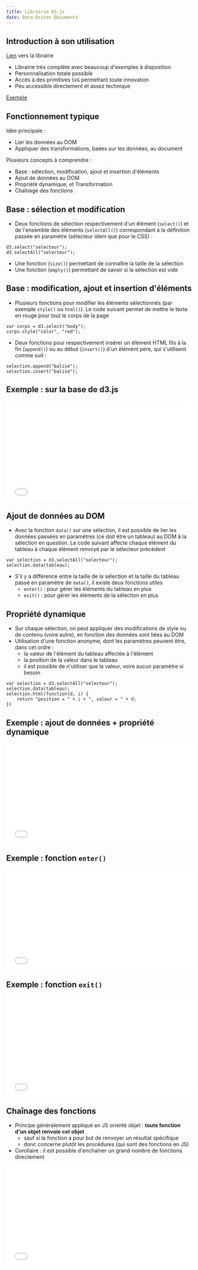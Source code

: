 ```yaml
---
title: Librairie D3.js
date: Data-Driven Documents
---
```



## Introduction à son utilisation

[Lien](http://www.d3js.org) vers la librairie

- Librairie très complète avec beaucoup d'exemples à disposition
- Personnalisation totale possible
- Accès à des primitives `SVG` permettant toute innovation
- Peu accessible directement et assez technique

[Exemple](exemple.html)

## Fonctionnement typique

Idée principale : 

- Lier les données au DOM
- Appliquer des transformations, baées sur les données, au document

Plusieurs concepts à comprendre :

- Base : sélection, modification, ajout et insertion d'éléments
- Ajout de données au DOM
- Propriété dynamique, et Transformation
- Chaînage des fonctions

## Base : sélection et modification

- Deux fonctions de sélection respectivement d'un élément (`select()`) et de l'ensemble des éléments (`selectAll()`) correspondant à la définition passée en paramètre (sélecteur idem que pour le CSS) :

```
d3.select("selecteur");
d3.selectAll("selecteur");
```

- Une fonction (`size()`) permettant de connaître la taille de la sélection
- Une fonction (`empty()`) permettant de savoir si la sélection est vide

## Base : modification, ajout et insertion d'éléments

- Plusieurs fonctions pour modifier les éléments sélectionnés (par exemple `style()` ou `html()`). Le code suivant permet de mettre le texte en rouge pour tout le corps de la page

```
var corps = d3.select("body");
corps.style("color", "red");
```

- Deux fonctions pour respectivement insérer un élément HTML fils à la fin (`append()`) ou au début (`insert()`) d'un élément père, qui s'utilisent comme suit :

```
selection.append("balise");
selection.insert("balise");
```

## Exemple : sur la base de d3.js

<iframe height='268' scrolling='no' src='//codepen.io/fxjUPD/embed/bVMMjZ/?height=268&theme-id=0&default-tab=result' frameborder='no' allowtransparency='true' allowfullscreen='true' style='width: 100%;'>See the Pen <a href='http://codepen.io/fxjUPD/pen/bVMMjZ/'>d3.js : base de la librairie</a> by FX Jollois (<a href='http://codepen.io/fxjollois'>@fxjollois</a>) on <a href='http://codepen.io'>CodePen</a>.
</iframe>

## Ajout de données au DOM

- Avec la fonction `data()` sur une sélection, il est possible de lier les données passées en paramètres (ce doit être un tableau) au DOM à la sélection en question. Le code suivant affecte chaque élément du tableau à chaque élément renvoyé par le sélecteur précédent

```
var selection = d3.selectAll("selecteur");
selection.data(tableau);
```

- S'il y a différence entre la taille de la sélection et la taille du tableau passé en paramètre de `data()`, il existe deux fonctions utiles
    - `enter()` : pour gérer les éléments du tableau en plus
    - `exit()` : pour gérer les éléments de la sélection en plus

## Propriété dynamique

- Sur chaque sélection, on peut appliquer des modifications de style ou de contenu (voire autre), en fonction des données sont liées au DOM
- Utilisation d'une fonction anonyme, dont les paramètres peuvent être, dans cet ordre :
    - la valeur de l'élément du tableau affectée à l'élément
    - la position de la valeur dans le tableau
    - il est possible de n'utiliser que la valeur, voire aucun paramètre si besoin

```
var selection = d3.selectAll("selecteur");
selection.data(tableau);
selection.html(function(d, i) {
    return "position = " + i + ", valeur = " + d;
})
```

## Exemple : ajout de données + propriété dynamique

<iframe height='268' scrolling='no' src='//codepen.io/fxjUPD/embed/eprrjJ/?height=268&theme-id=0&default-tab=result' frameborder='no' allowtransparency='true' allowfullscreen='true' style='width: 100%;'>See the Pen <a href='http://codepen.io/fxjUPD/pen/eprrjJ/'>d3.js : data + style dynamique</a> by FX Jollois (<a href='http://codepen.io/fxjollois'>@fxjollois</a>) on <a href='http://codepen.io'>CodePen</a>.
</iframe>

## Exemple : fonction `enter()`

<iframe height='268' scrolling='no' src='//codepen.io/fxjUPD/embed/wKjjXN/?height=268&theme-id=0&default-tab=result' frameborder='no' allowtransparency='true' allowfullscreen='true' style='width: 100%;'>See the Pen <a href='http://codepen.io/fxjUPD/pen/wKjjXN/'>d3.js : data + enter()</a> by FX Jollois (<a href='http://codepen.io/fxjollois'>@fxjollois</a>) on <a href='http://codepen.io'>CodePen</a>.
</iframe>

## Exemple : fonction `exit()`

<iframe height='268' scrolling='no' src='//codepen.io/fxjUPD/embed/LpmmmL/?height=268&theme-id=0&default-tab=result' frameborder='no' allowtransparency='true' allowfullscreen='true' style='width: 100%;'>See the Pen <a href='http://codepen.io/fxjUPD/pen/LpmmmL/'>d3.js : data + exit()</a> by FX Jollois (<a href='http://codepen.io/fxjollois'>@fxjollois</a>) on <a href='http://codepen.io'>CodePen</a>.
</iframe>

## Chaînage des fonctions

- Principe généralement appliqué en JS orienté objet : **toute fonction d'un objet renvoie cet objet** 
    - sauf si la fonction a pour but de renvoyer un résultat spécifique
    - donc concerne plutôt les procédures (qui sont des fonctions en JS)
- Corollaire : il est possible d'enchaîner un grand nombre de fonctions directement 

<iframe height='268' scrolling='no' src='//codepen.io/fxjollois/embed/MaGGxK/?height=268&theme-id=0&default-tab=result' frameborder='no' allowtransparency='true' allowfullscreen='true' style='width: 100%;'>See the Pen <a href='http://codepen.io/fxjollois/pen/MaGGxK/'>d3.js : chaînage des fonctions</a> by FX Jollois (<a href='http://codepen.io/fxjollois'>@fxjollois</a>) on <a href='http://codepen.io'>CodePen</a>.
</iframe>